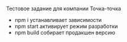 Тестовое задание для компании Точка-точка

- npm i устанавливает зависимости
- npm start активирует режим разработки
- npm build собирает продакшен версию
